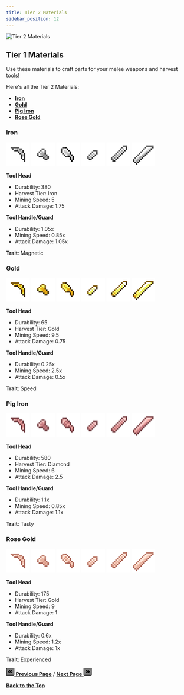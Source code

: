 ```yaml
---
title: Tier 2 Materials
sidebar_position: 12
---
```


![Tier 2 Materials](../_assets/images/tinkers-tier_2.png)

## Tier 1 Materials

Use these materials to craft parts for your melee weapons and harvest tools!

Here's all the Tier 2 Materials: 
 - [**Iron**](./tier_2.md#iron)
 - [**Gold**](./tier_2.md#gold)
 - [**Pig Iron**](./tier_2.md#pig-iron)
 - [**Rose Gold**](./tier_2.md#rose-gold)

### Iron 
![Pickaxe Head](../_assets/images/parts/pickaxe_head_iron.png) ![Axe Head](../_assets/images/parts/axe_head_iron.png) ![Shoel Head](../_assets/images/parts/shoel_head_iron.png)  ![Dagger Blade](../_assets/images/parts/dagger_blade_iron.png) ![Sword Blade](../_assets/images/parts/sword_blade_iron.png) ![Cleaver Blade](../_assets/images/parts/cleaver_blade_iron.png)

**Tool Head**
- Durability: 380
- Harvest Tier: Iron
- Mining Speed: 5
- Attack Damage: 1.75

**Tool Handle/Guard**
- Durability: 1.05x
- Mining Speed: 0.85x
- Attack Damage: 1.05x

**Trait**: Magnetic

### Gold 
![Pickaxe Head](../_assets/images/parts/pickaxe_head_gold.png) ![Axe Head](../_assets/images/parts/axe_head_gold.png) ![Shoel Head](../_assets/images/parts/shoel_head_gold.png)  ![Dagger Blade](../_assets/images/parts/dagger_blade_gold.png) ![Sword Blade](../_assets/images/parts/sword_blade_gold.png) ![Cleaver Blade](../_assets/images/parts/cleaver_blade_gold.png)

**Tool Head**
- Durability: 65
- Harvest Tier: Gold
- Mining Speed: 9.5
- Attack Damage: 0.75

**Tool Handle/Guard**
- Durability: 0.25x
- Mining Speed: 2.5x
- Attack Damage: 0.5x

**Trait**: Speed

### Pig Iron 
![Pickaxe Head](../_assets/images/parts/pickaxe_head_pig_iron.png) ![Axe Head](../_assets/images/parts/axe_head_pig_iron.png) ![Shoel Head](../_assets/images/parts/shoel_head_pig_iron.png)  ![Dagger Blade](../_assets/images/parts/dagger_blade_pig_iron.png) ![Sword Blade](../_assets/images/parts/sword_blade_pig_iron.png) ![Cleaver Blade](../_assets/images/parts/cleaver_blade_pig_iron.png)

**Tool Head**
- Durability: 580
- Harvest Tier: Diamond
- Mining Speed: 6
- Attack Damage: 2.5

**Tool Handle/Guard**
- Durability: 1.1x
- Mining Speed: 0.85x
- Attack Damage: 1.1x

**Trait**: Tasty

### Rose Gold 
![Pickaxe Head](../_assets/images/parts/pickaxe_head_rose_gold.png) ![Axe Head](../_assets/images/parts/axe_head_rose_gold.png) ![Shoel Head](../_assets/images/parts/shoel_head_rose_gold.png)  ![Dagger Blade](../_assets/images/parts/dagger_blade_rose_gold.png) ![Sword Blade](../_assets/images/parts/sword_blade_rose_gold.png) ![Cleaver Blade](../_assets/images/parts/cleaver_blade_rose_gold.png)

**Tool Head**
- Durability: 175
- Harvest Tier: Gold
- Mining Speed: 9
- Attack Damage: 1

**Tool Handle/Guard**
- Durability: 0.6x
- Mining Speed: 1.2x
- Attack Damage: 1x

**Trait**: Experienced

[![Back](../_assets/images/tinkers-back.png) **Previous Page**](./alloys.md) / [**Next Page** ![Next](../_assets/images/tinkers-next.png)](./tier_2_traits.md)

[**Back to the Top**](./tier_2.md#tier-1-materials)
